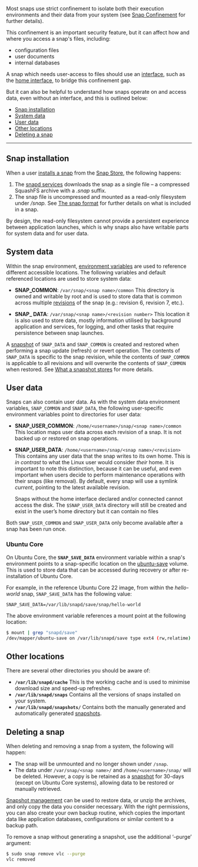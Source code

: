 Most snaps use strict confinement to isolate both their execution environments and their data from your system (see [Snap Confinement](/t/snap-confinement/6233) for further details).

This confinement is an important security feature, but it can affect how and where you access a snap's files, including:

- configuration files
- user documents
- internal databases

A snap which needs user-access to files should use an [interface](/t/interface-management/6154), such as the [home interface](/t/the-home-interface/7838), to bridge this confinement gap.

But it can also be helpful to understand how snaps operate on and access data, even without an interface, and this is outlined below:

- [Snap installation](#heading--installation)
- [System data](#heading--system)
- [User data](#heading--user)
- [Other locations](#heading--other)
- [Deleting a snap](#heading--delete)

---

<h2 id='heading--installation'>Snap installation</h2>

When a user [installs a snap](/t/getting-started/3876#heading--install-snap) from the [Snap Store](https://snapcraft.io/store), the following happens:

1. The [snapd services](/t/glossary/14612#heading--snapd) downloads the snap as a single file – a compressed SquashFS archive with a _.snap_ suffix.
1. The snap file is uncompressed and mounted as a read-only filesystem under _/snap._   See [The snap format](/t/the-snap-format/698) for further details on what is included in a snap.

By design, the read-only filesystem cannot provide a persistent experience between application launches, which is why snaps also have writable parts for system data and for user data.

<h2 id='heading--system'>System data</h2>

Within the snap environment, [environment variables](/t/environment-variables/7983) are used to reference different accessible locations.  The following variables and default referenced locations are used to store system data:

* **SNAP_COMMON**: `/var/snap/<snap name>/common`
This directory is owned and writable by root and is used to store data that is common across multiple [revisions](/t/glossary/14612#heading--revision) of the snap (e.g.: revision 6, revision 7, etc.).

* **SNAP_ DATA**: `/var/snap/<snap name>/<revision number>`
This location it is also used to store data, mostly information utilised by background application and services, for logging, and other tasks that require persistence between snap launches.

A [snapshot](/t/snapshots/9468) of `SNAP_DATA` and `SNAP_COMMON` is created and restored when performing a snap update (refresh) or revert operation. The contents of `SNAP_DATA` is specific to the snap revision, while the contents of `SNAP_COMMON` is applicable to all revisions and will overwrite the contents of `SNAP_COMMON` when restored. See [What a snapshot stores](/t/snapshots/9468#heading--what-is-stored) for more details.

<h2 id='heading--user'>User data</h2>

Snaps can also contain user data. As with the system data environment variables, `SNAP_COMMON` and `SNAP_DATA`,  the following user-specific environment variables point to directories for user data:

- **SNAP_USER_COMMON**: `/home/<username>/snap/<snap name>/common`
  This location maps user data across each revision of a snap. It is not backed up or restored on snap operations.

- **SNAP_USER_DATA**: `/home/<username>/snap/<snap name>/<revision>`
  This contains any user data that the snap writes to its own home. This is *in contrast* to what the Linux user would consider *their* home. It is important to note this distinction, because it can be useful, and even important when users decide to perform maintenance operations with their snaps (like removal). By default, every snap will use a symlink *current*, pointing to the latest available revision.

  Snaps without the home interface declared and/or connected cannot access the disk. The `$SNAP_USER_DATA` directory will still be created and exist in the user’s home directory but it can contain no files

Both `SNAP_USER_COMMON` and `SNAP_USER_DATA` only become available after a snap has been run once.

### Ubuntu Core

On Ubuntu Core, the **`SNAP_SAVE_DATA`** environment variable within a snap's environment points to a snap-specific location on the [ubuntu-save](https://ubuntu.com/core/docs/uc20/inside#heading--layouts) volume. This is used to store data that can be accessed during recovery or after re-installation of Ubuntu Core.

For example, in the reference Ubuntu Core 22 image, from within the _hello-world_ snap, `SNAP_SAVE_DATA` has the following value:

```
SNAP_SAVE_DATA=/var/lib/snapd/save/snap/hello-world
```

The above environment variable references a mount point at the following location:

```bash
$ mount | grep "snapd/save"
/dev/mapper/ubuntu-save on /var/lib/snapd/save type ext4 (rw,relatime)
```

<h2 id='heading--other'>Other locations</h2>

There are several other directories you should be aware of:

* **`/var/lib/snapd/cache`**
 This is the working cache and is used to minimise download size and speed-up refreshes.
* **`/var/lib/snapd/snaps`**
 Contains all the versions of snaps installed on your system.
* **`/var/lib/snapd/snapshots/`**
  Contains both the manually generated and automatically generated [snapshots](/t/snapshots/9468).


<h2 id='heading--delete'>Deleting a snap</h2>

When deleting and removing a snap from a system, the following will happen:

* The snap will be unmounted and no longer shown under `/snap`.
* The data under `/var/snap/<snap name>/` and `/home/<username>/snap/` will be deleted. However, a copy is be retained as a [snapshot](/t/snapshots/9468) for 30-days (except on Ubuntu Core systems), allowing data to be restored or manually retrieved.

[Snapshot management](/t/snapshots/9468) can be used to restore data, or unzip the archives, and only copy the data you consider necessary. With the right permissions, you can also create your own backup routine, which copies the important data like application databases, configurations or similar content to a backup path.

To remove a snap without generating a snapshot, use the additional ‘–purge’ argument:

```bash
$ sudo snap remove vlc --purge
vlc removed
```